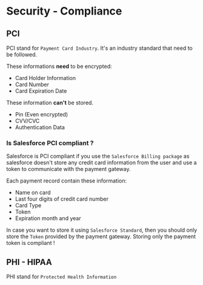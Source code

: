 # Security - Compliance

## PCI 
PCI stand for `Payment Card Industry`.
It's an industry standard that need to be followed.

These informations **need** to be encrypted:
- Card Holder Information
- Card Number
- Card Expiration Date

These information **can't** be stored.
- Pin (Even encrypted)
- CVV/CVC
- Authentication Data

### Is Salesforce PCI compliant ?
Salesforce is PCI compliant if you use the `Salesforce Billing package` as salesforce doesn't store any credit card information from the user and use a token to communicate with the payment gateway.

Each payment record contain these information:
- Name on card
- Last four digits of credit card number
- Card Type
- Token
- Expiration month and year

In case you want to store it using `Salesforce Standard`, then you should only store the `Token` provided by the payment gateway. Storing only the payment token is compliant !


## PHI - HIPAA
PHI stand for `Protected Health Information`